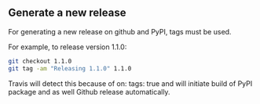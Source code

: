 ## Generate a new release

For generating a new release on github and PyPI, tags must be used.

For example, to release version 1.1.0:

~~~sh
git checkout 1.1.0
git tag -am "Releasing 1.1.0" 1.1.0
~~~

Travis will detect this because of on: tags: true and will
initiate build of PyPI package and as well Github release
automatically.
